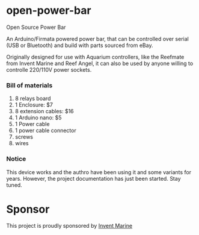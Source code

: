 # open-power-bar

Open Source Power Bar

An Arduino/Firmata powered power bar, that can be controlled over serial (USB or Bluetooth) and build with parts sourced from eBay.

Originally designed for use with Aquarium controllers, like the Reefmate from Invent Marine  and Reef Angel, it can also be used by anyone willing to controlle 220/110V power sockets.

### Bill of materials
1. 8 relays board
2. 1 Enclosure: $7
3. 8 extension cables: $16
4. 1 Arduino nano: $5
5. 1 Power cable
6. 1 power cable connector
7. screws
8. wires


### Notice
This device works and the authro have been using it and some variants for years. However, the project documentation has just been started. Stay tuned.


# Sponsor
This project is proudly sponsored by <a href="http://inventmarine.com" targe="_new">Invent Marine</a>
